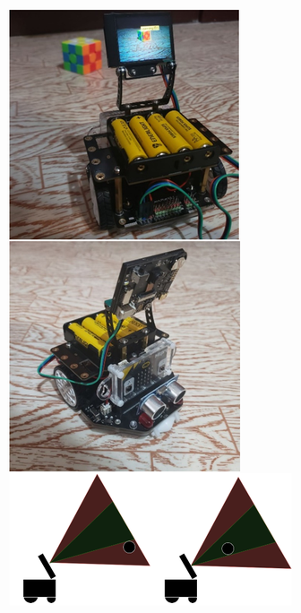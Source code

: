 ![alt text](https://github.com/lnterestingToTry/microbit-huskylens-maqueen/blob/main/img/rob1.png)
![alt text](https://github.com/lnterestingToTry/microbit-huskylens-maqueen/blob/main/img/rob2.png)
![alt text](https://github.com/lnterestingToTry/microbit-huskylens-maqueen/blob/main/img/side.png)
